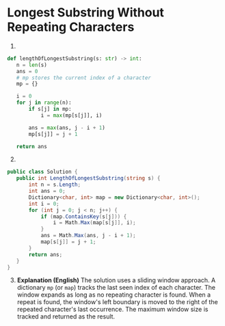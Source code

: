 # Longest Substring Without Repeating Characters

1.
 ```python
def lengthOfLongestSubstring(s: str) -> int:
    n = len(s)
    ans = 0
    # mp stores the current index of a character
    mp = {}

    i = 0
    for j in range(n):
        if s[j] in mp:
            i = max(mp[s[j]], i)

        ans = max(ans, j - i + 1)
        mp[s[j]] = j + 1

    return ans
```
2.
 ```csharp
public class Solution {
    public int LengthOfLongestSubstring(string s) {
        int n = s.Length;
        int ans = 0;
        Dictionary<char, int> map = new Dictionary<char, int>();
        int i = 0;
        for (int j = 0; j < n; j++) {
            if (map.ContainsKey(s[j])) {
                i = Math.Max(map[s[j]], i);
            }
            ans = Math.Max(ans, j - i + 1);
            map[s[j]] = j + 1;
        }
        return ans;
    }
}
```
3. **Explanation (English)** The solution uses a sliding window approach.  A dictionary `mp` (or `map`) tracks the last seen index of each character. The window expands as long as no repeating character is found. When a repeat is found, the window's left boundary is moved to the right of the repeated character's last occurrence.  The maximum window size is tracked and returned as the result.
	